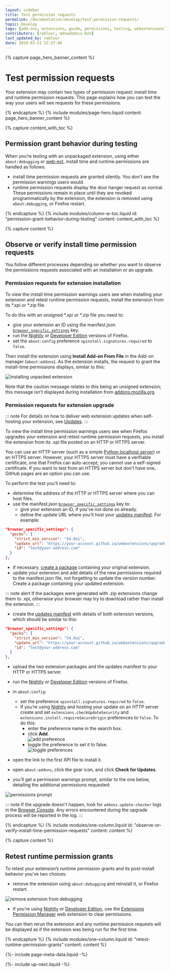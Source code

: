 ```yaml
---
layout: sidebar
title: Test permission requests
permalink: /documentation/develop/test-permission-requests/
topic: Develop
tags: [add-ons, extensions, guide, permissions, testing, webextensions]
contributors: [rebloor, mdnwebdocs-bot]
last_updated_by: rebloor
date: 2019-03-21 12:27:40
---
```


<!-- Page Hero Banner -->

{% capture page_hero_banner_content %}

# Test permission requests

Your extension may contain two types of permission request: install time and runtime permission requests. This page explains how you can test the way your users will see requests for these permissions.

{% endcapture %}
{% include modules/page-hero.liquid
    content: page_hero_banner_content
%}

<!-- Content with Table of Contents Module -->

{% capture content_with_toc %}

## Permission grant behavior during testing

When you’re testing with an unpackaged extension, using either `about:debugging` or [web-ext](/documentation/develop/web-ext-command-reference), install time and runtime permissions are handled as follows:

- install time permission requests are granted silently. You don't see the permission warnings users would.
- runtime permission requests display the door hanger request as normal. These permissions remain in place until they are revoked programmatically by the extension, the extension is removed using `about:debugging`, or Firefox restart.

{% endcapture %}
{% include modules/column-w-toc.liquid
  id: "permission-grant-behavior-during-testing"
  content: content_with_toc
%}

<!-- END: Content with Table of Contents -->

<!-- Single Column Body Module -->

{% capture content %}

## Observe or verify install time permission requests

You follow different processes depending on whether you want to observe the permissions requests associated with an installation or an upgrade.

### Permission requests for extension installation

To view the install time permission warnings users see when installing your extension and retest runtime permission requests, install the extension from its \*.xpi or \*.zip file.

To do this with an unsigned \*.xpi or \*.zip file you need to:

- give your extension an ID using the manifest.json [`browser_specific_settings`](https://developer.mozilla.org/docs/browser_specific_settings) key.
- run the [Nightly](https://nightly.mozilla.org/) or [Developer Edition](https://www.mozilla.org/firefox/developer/) versions of Firefox.
- set the `about:config` preference `xpinstall.signatures.required` to `false`.

Then install the extension using **Install Add-on From File** in the Add-on manager (`about:addons`). As the extension installs, the request to grant the install-time permissions displays, similar to this:

![installing unpacked extension](/assets/img/documentation/develop/installing_unpackaged_extension.png)

Note that the caution message relates to this being an unsigned extension; this message isn’t displayed during installation from [addons.mozilla.org](https://addons.mozilla.org).

### Permission requests for extension upgrade

::: note
For details on how to deliver web extension updates when self-hosting your extension, see [Updates](https://developer.mozilla.org/docs/Mozilla/Add-ons/Updates).
:::

To view the install time permission warnings users see when Firefox upgrades your extension and retest runtime permission requests, you install the extension from its .xpi file posted on an HTTP or HTTPS server.

You can use an HTTP server (such as a simple [Python localhost server](https://developer.mozilla.org/docs/Learn/Common_questions/set_up_a_local_testing_server)) or an HTTPS server. However, your HTTPS server must have a verifiable certificate, one that Firefox can auto-accept; you cannot use a self-signed certificate. If you want to test from an HTTPS server but don’t have one, GitHub pages are an option you can use.

To perform the test you'll need to:

- determine the address of the HTTP or HTTPS server where you can host files.
- use the manifest.json [`browser_specific_settings`](https://developer.mozilla.org/docs/browser_specific_settings) key to:
  - give your extension an ID, if you’ve not done so already.
  - define the update URL where you’ll host your [updates manifest](https://developer.mozilla.org/docs/Mozilla/Add-ons/Updates). For example:

```json
"browser_specific_settings": {
  "gecko": {
    "strict_min_version": "54.0a1",
    "update_url": "https://your-account.github.io/webextensions/upgrade.json",
    "id": "test@your-address.com"
  }
},
```

- if necessary, [create a package](/documentation/publish/package-your-extension) containing your original extension.
- update your extension and add details of the new permissions required to the manifest.json file, not forgetting to update the version number. Create a package containing your updated extension.

::: note alert
If the packages were generated with .zip extensions change them to .xpi, otherwise your browser may try to download rather than install the extension.
:::

- create the [updates manifest](https://developer.mozilla.org/docs/Mozilla/Add-ons/Updates) with details of both extension versions, which should be similar to this:

```json
"browser_specific_settings": {
  "gecko": {
    "strict_min_version": "54.0a1",
    "update_url": "https://your-account.github.io/webextensions/upgrade.json",
    "id": "test@your-address.com"
  }
},
```

- upload the two extension packages and the updates manifest to your HTTP or HTTPS server.
- run the [Nightly](https://nightly.mozilla.org/) or [Developer Edition](https://www.mozilla.org/firefox/developer/) versions of Firefox.
- in `about:config`:

  - set the preference `xpinstall.signatures.required` to `false`.
  - If you’re using [Nightly](https://nightly.mozilla.org/) and hosting your update on an HTTP server create and set `extensions.checkUpdateSecurity` and `extensions.install.requireSecureOrigin` preferences to `false`. To do this:
    - enter the preference name in the search box.
    - click **Add**. <br/> ![add preference](/assets/img/documentation/develop/preference_create_2.png)
    - toggle the preference to set it to false. <br/> ![toggle preferences](/assets/img/documentation/develop/preference_toggle_2.png)

- open the link to the first XPI file to install it.
- open `about:addons`, click the gear icon, and click **Check for Updates**.
- you’ll get a permission warnings prompt, similar to the one below, detailing the additional permissions requested:

![permissions prompt](/assets/img/documentation/develop/upgrade_install_2.png)

::: note
If the upgrade doesn't happen, look for `addons.update-checker` logs in the [Browser Console](https://developer.mozilla.org/docs/Tools/Browser_Console). Any errors encountered during the upgrade process will be reported in the log.
:::

{% endcapture %}
{% include modules/one-column.liquid
  id: "observe-or-verify-install-time-permission-requests"
  content: content
%}

<!-- END: Single Column Body Module -->

<!-- Single Column Body Module -->

{% capture content %}

## Retest runtime permission grants

To retest your extension’s runtime permission grants and its post-install behavior you've two choices:

- remove the extension using `about:debugging` and reinstall it, or Firefox restart.

![remove extension from debugging](/assets/img/documentation/develop/reload_to_retest.png)

- if you’re using [Nightly](https://nightly.mozilla.org/) or [Developer Edition](https://www.mozilla.org/firefox/developer/), use the [Extensions Permission Manager](https://github.com/rpl/dev-webext-permissions-manager) web extension to clear permissions.

You can then rerun the extension and any runtime permission requests will be displayed as if the extension was being run for the first time.

{% endcapture %}
{% include modules/one-column.liquid
  id: "retest-runtime-permission-grants"
  content: content
%}

<!-- END: Single Column Body Module -->

<!-- Meta Data -->

{%- include page-meta-data.liquid -%}

<!-- END: Meta Data -->

<!-- Up Next -->

{%- include up-next.liquid -%}

<!-- END: Up Next -->
